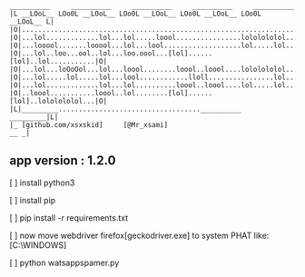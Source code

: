 
    __________     __________     __________     __________     __________
    |L __LOoL__ LOo0L __LOoL__ LOo0L __LOoL__ LOo0L __LOoL__ LOo0L __LOoL__ L|
    |O|....................................................................|O|
    |O|...lol.............lol...lol.....loool................lololololol...|O|
    |O|...looool.......looool...lol...lool...................lol.....lol...|O|
    |O|...lol..loo...ool..lol...loo.oool...[lol]......[lol]..lol...........|O|
    |O|...lol...loOoOol...lol...loool........loool..loool....lololololol...|O|
    |O|...lol.....lol.....lol...lool............lloll................lol...|O|
    |O|...lol.............lol...lol..........loool..loool....lol.....lol...|O|
    |O|..loool...........loool..lol........[lol]......[lol]..lololololol...|O|
    |L|_________...................................__________     _________|L|
    |_ [github.com/xsxskid]     [@Mr_xsami]                              __ _|

## app version : 1.2.0

[ ] install python3

[ ] install pip

[ ] pip install -r requirements.txt

[ ] now move webdriver firefox[geckodriver.exe] to system PHAT like:[C:\WINDOWS]

[ ] python watsappspamer.py
